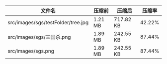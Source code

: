 | 文件名 | 压缩前 | 压缩后 | 压缩率 |
| --- | --- | --- | --- |
| src/images/sgs/testFolder/tree.jpg | 1.21 MB | 717.82 KB | 42.22% |
| src/images/sgs/三国杀.png | 1.89 MB | 242.55 KB | 87.44% |
| src/images/sgs.png | 1.89 MB | 242.55 KB | 87.44% |
